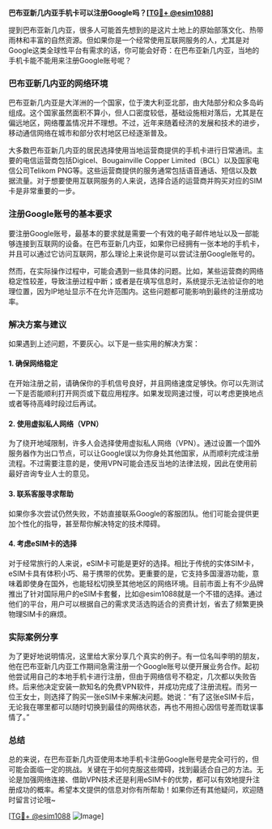 **巴布亚新几内亚手机卡可以注册Google吗？[[TG💪+ @esim1088](https://t.me/s/esim1088)]**

提到巴布亚新几内亚，很多人可能首先想到的是这片土地上的原始部落文化、热带雨林和丰富的自然资源。但如果你是一个经常使用互联网服务的人，尤其是对Google这类全球性平台有需求的话，你可能会好奇：在巴布亚新几内亚，当地的手机卡能不能用来注册Google账号呢？

### 巴布亚新几内亚的网络环境

巴布亚新几内亚是大洋洲的一个国家，位于澳大利亚北部，由大陆部分和众多岛屿组成。这个国家虽然面积不算小，但人口密度较低，基础设施相对落后，尤其是在偏远地区，网络覆盖情况并不理想。不过，近年来随着经济的发展和技术的进步，移动通信网络在城市和部分农村地区已经逐渐普及。

大多数巴布亚新几内亚的居民选择使用当地运营商提供的手机卡进行日常通讯。主要的电信运营商包括Digicel、Bougainville Copper Limited（BCL）以及国家电信公司Telikom PNG等。这些运营商提供的服务通常包括语音通话、短信以及数据流量。对于想要使用互联网服务的人来说，选择合适的运营商并购买对应的SIM卡是非常重要的一步。

### 注册Google账号的基本要求

要注册Google账号，最基本的要求就是需要一个有效的电子邮件地址以及一部能够连接到互联网的设备。在巴布亚新几内亚，如果你已经拥有一张本地的手机卡，并且可以通过它访问互联网，那么理论上来说你是可以尝试注册Google账号的。

然而，在实际操作过程中，可能会遇到一些具体的问题。比如，某些运营商的网络稳定性较差，导致注册过程中断；或者是在填写信息时，系统提示无法验证你的地理位置，因为IP地址显示不在允许范围内。这些问题都可能影响到最终的注册成功率。

### 解决方案与建议

如果遇到上述问题，不要灰心。以下是一些实用的解决方案：

#### 1. 确保网络稳定
在开始注册之前，请确保你的手机信号良好，并且网络速度足够快。你可以先测试一下是否能顺利打开网页或下载应用程序。如果发现网速过慢，可以考虑更换地点或者等待高峰时段过后再试。

#### 2. 使用虚拟私人网络（VPN）
为了绕开地域限制，许多人会选择使用虚拟私人网络（VPN）。通过设置一个国外服务器作为出口节点，可以让Google误以为你身处其他国家，从而顺利完成注册流程。不过需要注意的是，使用VPN可能会违反当地的法律法规，因此在使用前最好咨询专业人士的意见。

#### 3. 联系客服寻求帮助
如果你多次尝试仍然失败，不妨直接联系Google的客服团队。他们可能会提供更加个性化的指导，甚至帮你解决特定的技术障碍。

#### 4. 考虑eSIM卡的选择
对于经常旅行的人来说，eSIM卡可能是更好的选择。相比于传统的实体SIM卡，eSIM卡具有体积小巧、易于携带的优势。更重要的是，它支持多国漫游功能，意味着即使身在国外，也能轻松切换至其他地区的网络环境。目前市面上有不少品牌推出了针对国际用户的eSIM卡套餐，比如@esim1088就是一个不错的选择。通过他们的平台，用户可以根据自己的需求灵活选购适合的资费计划，省去了频繁更换物理SIM卡的麻烦。

### 实际案例分享

为了更好地说明情况，这里给大家分享几个真实的例子。有一位名叫李明的朋友，他在巴布亚新几内亚工作期间急需注册一个Google账号以便开展业务合作。起初他尝试用自己的本地手机卡进行注册，但由于网络信号不稳定，几次都以失败告终。后来他决定安装一款知名的免费VPN软件，并成功完成了注册流程。而另一位王女士，则选择了购买一张eSIM卡来解决问题。她说：“有了这张eSIM卡后，无论我在哪里都可以随时切换到最佳的网络状态，再也不用担心因信号差而耽误事情了。”

### 总结

总的来说，在巴布亚新几内亚使用本地手机卡注册Google账号是完全可行的，但可能会面临一定的挑战。关键在于如何克服这些障碍，找到最适合自己的方法。无论是加强网络连接、借助VPN技术还是利用eSIM卡的优势，都可以有效地提升注册成功的概率。希望本文提供的信息对你有所帮助！如果你还有其他疑问，欢迎随时留言讨论哦~

[[TG💪+ @esim1088](https://t.me/s/esim1088) ![Image](https://i.postimg.cc/4NQfJmqS/Snipaste-2025-05-13-00-14-12.png)]